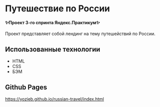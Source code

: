# Путешествие по России
#### ✨Проект 3-го спринта Яндекс.Практикум✨

Проект представляет собой лендинг на тему путешействий по России.
## Использованные технологии

- HTML
- CSS
- БЭМ

## Github Pages

https://yozieb.github.io/russian-travel/index.html
